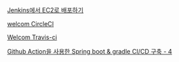 

[Jenkins에서 EC2로 배포하기](https://velog.io/@sa1341/Jenkins%EC%97%90%EC%84%9C-EC2%EB%A1%9C-%EB%B0%B0%ED%8F%AC%ED%95%98%EA%B8%B0)
<br/>

[welcom CircleCI](https://circleci.com/vcs-authorize/?return-to=https%3A%2F%2Fapp.circleci.com%2Fprojects%2Fproject-dashboard%2Fgithub%2Fstella6767%2F)
<br/>

[Welcom Travis-ci](https://app.travis-ci.com/)
<br/>

[Github Action을 사용한 Spring boot & gradle CI/CD 구축 - 4](https://stalker5217.netlify.app/devops/github-action-aws-ci-cd-4/)
<br/>

[]()
<br/>

[]()
<br/>

[]()
<br/>

[]()
<br/>


